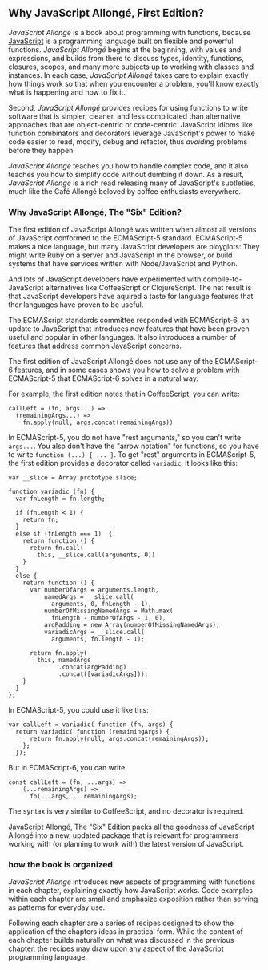 ## Why JavaScript Allongé, First Edition?

*JavaScript Allongé* is a book about programming with functions, because [JavaScript] is a programming language built on flexible and powerful functions. *JavaScript Allongé* begins at the beginning, with values and expressions, and builds from there to discuss types, identity, functions, closures, scopes, and many more subjects up to working with classes and instances. In each case, *JavaScript Allongé* takes care to explain exactly how things work so that when you encounter a problem, you'll know exactly what is happening and how to fix it.

Second, *JavaScript Allongé* provides recipes for using functions to write software that is simpler, cleaner, and less complicated than alternative approaches that are object-centric or code-centric. JavaScript idioms like function combinators and decorators leverage JavaScript's power to make code easier to read, modify, debug and refactor, thus *avoiding* problems before they happen.

*JavaScript Allongé* teaches you how to handle complex code, and it also teaches you how to simplify code without dumbing it down. As a result, *JavaScript Allongé* is a rich read releasing many of JavaScript's subtleties, much like the Café Allongé beloved by coffee enthusiasts everywhere.

[JavaScript]: https://developer.mozilla.org/en-US/docs/JavaScript

### Why JavaScript Allongé, The "Six" Edition?

The first edition of JavaScript Allongé was written when almost all versions of JavaScript conformed to the ECMAScript-5 standard. ECMAScript-5 makes a nice language, but many JavaScript developers are ployglots: They might write Ruby on a server and JavaScript in the browser, or build systems that have services written with Node/JavaScript and Python.

And lots of JavaScript developers have experimented with compile-to-JavaScript alternatives like CoffeeScript or ClojureScript. The net result is that JavaScript developers have aquired a taste for language features that ther languages have proven to be useful.

The ECMAScript standards committee responded with ECMAScript-6, an update to JavaScript that introduces new features that have been proven useful and popular in other languages. It also introduces a number of features that address common JavaScript concerns.

The first edition of JavaScript Allongé does not use any of the ECMAScript-6 features, and in some cases shows you how to solve a problem with ECMAScript-5 that ECMAScript-6 solves in a natural way.

For example, the first edition notes that in CoffeeScript, you can write:

    callLeft = (fn, args...) =>
      (remainingArgs...) =>
        fn.apply(null, args.concat(remainingArgs))
        
In ECMAScript-5, you do not have "rest arguments," so you can't write `args...`. You also don't have the "arrow notation" for functions, so you have to write `function (...) { ... }`. To get "rest" arguments in ECMAScript-5, the first edition provides a decorator called `variadic`, it looks like this:

    var __slice = Array.prototype.slice;

    function variadic (fn) {
      var fnLength = fn.length;

      if (fnLength < 1) {
        return fn;
      }
      else if (fnLength === 1)  {
        return function () {
          return fn.call(
            this, __slice.call(arguments, 0))
        }
      }
      else {
        return function () {
          var numberOfArgs = arguments.length,
              namedArgs = __slice.call(
                arguments, 0, fnLength - 1),
              numberOfMissingNamedArgs = Math.max(
                fnLength - numberOfArgs - 1, 0),
              argPadding = new Array(numberOfMissingNamedArgs),
              variadicArgs = __slice.call(
                arguments, fn.length - 1);

          return fn.apply(
            this, namedArgs
                  .concat(argPadding)
                  .concat([variadicArgs]));
        }
      }
    };
    
In ECMAScript-5, you could use it like this:

    var callLeft = variadic( function (fn, args) {
      return variadic( function (remainingArgs) {
          return fn.apply(null, args.concat(remainingArgs));
        };
      });
      
But in ECMAScript-6, you can write:

    const callLeft = (fn, ...args) =>
        (...remainingArgs) =>
          fn(...args, ...remainingArgs);

The syntax is very similar to CoffeeScript, and no decorator is required.

JavaScript Allongé, The "Six" Edition packs all the goodness of JavaScript Allongé into a new, updated package that is relevant for programmers working with (or planning to work with) the latest version of JavaScript.

### how the book is organized

*JavaScript Allongé* introduces new aspects of programming with functions in each chapter, explaining exactly how JavaScript works. Code examples within each chapter are small and emphasize exposition rather than serving as patterns for everyday use.

Following each chapter are a series of recipes designed to show the application of the chapters ideas in practical form. While the content of each chapter builds naturally on what was discussed in the previous chapter, the recipes may draw upon any aspect of the JavaScript programming language.